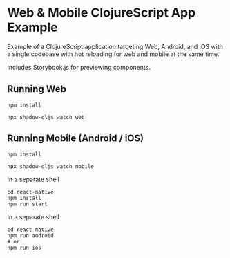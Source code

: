 # Web & Mobile ClojureScript App Example

Example of a ClojureScript application targeting Web, Android, and iOS with a
single codebase with hot reloading for web and mobile at the same time.

Includes Storybook.js for previewing components.

## Running Web

```
npm install

npx shadow-cljs watch web
```

## Running Mobile (Android / iOS)

```
npm install

npx shadow-cljs watch mobile
```

In a separate shell

```
cd react-native
npm install
npm run start
```

In a separate shell

```
cd react-native
npm run android
# or
npm run ios
```
